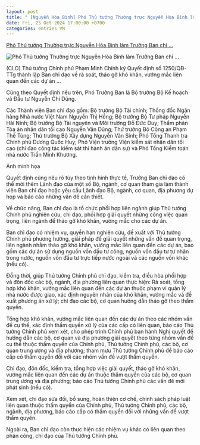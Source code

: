 ```yaml
---
layout: post
title: " [Nguyễn Hòa Bình] Phó Thủ tướng Thường trực Nguyễn Hòa Bình làm Trưởng Ban chỉ ..."
date: Fri, 25 Oct 2024 17:00:00 +0700
categories: entries VN
---
```

[Phó Thủ tướng Thường trực Nguyễn Hòa Bình làm Trưởng Ban chỉ ...](https://www.congluan.vn/pho-thu-tuong-thuong-truc-nguyen-hoa-binh-lam-truong-ban-chi-dao-ra-soat-thao-go-kho-khan-vuong-mac-cho-cac-du-an-post318448.html)

![Phó Thủ tướng Thường trực Nguyễn Hòa Bình làm Trưởng Ban chỉ ...](https://congluan-cdn.congluan.vn/resize/700x400/files/content/2024/10/25/statickinhtedothivn-w960-images-upload-2024-10-21-_file00730-1538.jpg)

(CLO) Thủ tướng Chính phủ Phạm Minh Chính ký Quyết định số 1250/QĐ-TTg thành lập Ban chỉ đạo về rà soát, tháo gỡ khó khăn, vướng mắc liên quan đến các dự án ...

Cũng theo Quyết định nêu trên, Phó Trưởng Ban là Bộ trưởng Bộ Kế hoạch và Đầu tư Nguyễn Chí Dũng.

Các Thành viên Ban chỉ đạo gồm: Bộ trưởng Bộ Tài chính; Thống đốc Ngân hàng Nhà nước Việt Nam Nguyễn Thị Hồng; Bộ trưởng Bộ Tư pháp Nguyễn Hải Ninh; Bộ trưởng Bộ Tài nguyên và Môi trường Đỗ Đức Duy; Thẩm phán Tòa án nhân dân tối cao Nguyễn Văn Dũng; Thứ trưởng Bộ Công an Phạm Thế Tùng; Thứ trưởng Bộ Xây dựng Nguyễn Văn Sinh; Phó Tổng Thanh tra Chính phủ Dương Quốc Huy; Phó Viện trưởng Viện kiểm sát nhân dân tối cao (chỉ đạo công tác kiểm sát thi hành án dân sự) và Phó Tổng Kiểm toán nhà nước Trần Minh Khương.

Ảnh minh họa

Quyết định cũng nêu rõ tùy theo tình hình thực tế, Trưởng Ban chỉ đạo có thể mời thêm Lãnh đạo của một số Bộ, ngành, cơ quan tham gia làm thành viên Ban chỉ đạo hoặc yêu cầu Lãnh đạo Bộ, ngành, cơ quan, địa phương dự họp và báo cáo những vấn đề cần thiết.

Về chức năng, Ban chỉ đạo là tổ chức phối hợp liên ngành giúp Thủ tướng Chính phủ nghiên cứu, chỉ đạo, phối hợp giải quyết những công việc quan trọng, liên ngành để tháo gỡ khó khăn, vướng mắc cho các dự án.

Ban chỉ đạo có nhiệm vụ, quyền hạn nghiên cứu, đề xuất với Thủ tướng Chính phủ phương hướng, giải pháp để giải quyết những vấn đề quan trọng, liên ngành nhằm tháo gỡ khó khăn, vướng mắc liên quan đến các dự án, bao gồm các dự án sử dụng nguồn vốn đầu tư công, nguồn vốn đầu tư tư nhân trong nước, nguồn vốn đầu tư trực tiếp nước ngoài và các nguồn vốn khác (nếu có).

Đồng thời, giúp Thủ tướng Chính phủ chỉ đạo, kiểm tra, điều hòa phối hợp và đôn đốc các bộ, ngành, địa phương liên quan thực hiện: Rà soát, tổng hợp khó khăn, vướng mắc liên quan đến các dự án thuộc phạm vi quản lý nhà nước được giao, xác định nguyên nhân của khó khăn, vướng mắc và đề xuất phương án xử lý; chỉ đạo các bộ, cơ quan hướng dẫn tháo gỡ theo thẩm quyền.

Tổng hợp khó khăn, vướng mắc liên quan đến các dự án theo các nhóm vấn đề cụ thể, xác định thẩm quyền xử lý của các cấp có liên quan, báo cáo Thủ tướng Chính phủ xem xét, cho phép trình Chính phủ ban hành Nghị quyết để hướng dẫn các bộ, cơ quan và địa phương giải quyết theo từng nhóm vấn đề cụ thể thuộc thẩm quyền của Chính phủ, Thủ tướng Chính phủ, các bộ, cơ quan trung ương và địa phương; tham mưu Thủ tướng Chính phủ để báo cáo cấp có thẩm quyền đối với các nhóm vấn đề vượt thẩm quyền.

Chỉ đạo, đôn đốc, kiểm tra, tổng hợp việc giải quyết, tháo gỡ khó khăn, vướng mắc liên quan đến các dự án thuộc thẩm quyền của các bộ, cơ quan trung ương và địa phương; báo cáo Thủ tướng Chính phủ các vấn đề mới phát sinh (nếu có).

Xem xét, chỉ đạo sửa đổi, bổ sung, hoàn thiện cơ chế, chính sách pháp luật liên quan thuộc thẩm quyền của Chính phủ, Thủ tướng Chính phủ, các bộ, ngành, địa phương, báo cáo cấp có thẩm quyền đối với những vấn đề vượt thẩm quyền.

Ngoài ra, Ban chỉ đạo còn thực hiện các nhiệm vụ khác có liên quan theo phân công, chỉ đạo của Thủ tướng Chính phủ.

